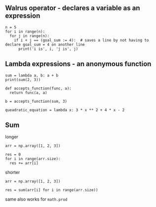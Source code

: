 ## Walrus operator - declares a variable as an expression
```
n = 5
for i in range(n):
  for j in range(n):
    if i + j == (goal_sum := 4):  # saves a line by not having to declare goal_sum = 4 on another line
      print('i is', i, 'j is', j)
```
## Lambda expressions - an anonymous function
```
sum = lambda a, b: a + b
print(sum(2, 3))

def accepts_function(func, a):
  return func(a, a)

b = accepts_function(sum, 3)

queadratic_equation = lambda x: 3 * x ** 2 + 4 * x - 2
```
## Sum
longer
```
arr = np.array([1, 2, 3])

res = 0
for i in range(arr.size):
  res += arr[i]
```
shorter
```
arr = np.array([1, 2, 3])

res = sum(arr[i] for i in range(arr.size))
```
same also works for `math.prod`
